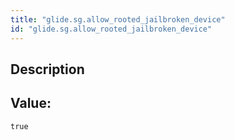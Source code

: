 ```yaml
---
title: "glide.sg.allow_rooted_jailbroken_device"
id: "glide.sg.allow_rooted_jailbroken_device"
---
```

## Description



## Value: 
```
true
```
